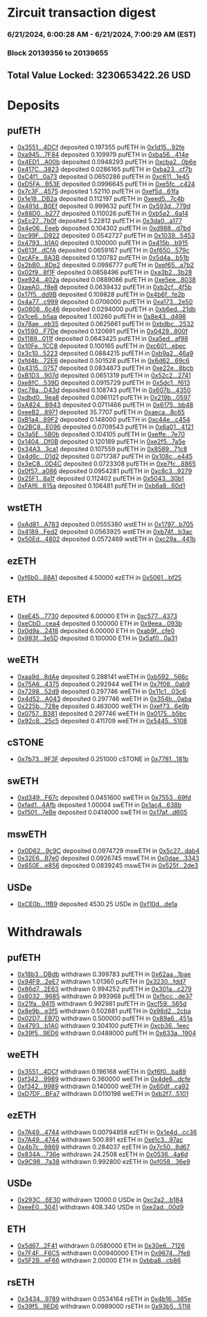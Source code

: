 # Zircuit transaction digest
### 6/21/2024, 6:00:28 AM - 6/21/2024, 7:00:29 AM (EST)
### Block 20139356 to 20139655

## Total Value Locked: 3230653422.26 USD

# Deposits
## pufETH
- [0x3551...4DCf](https://etherscan.io/address/0x355172fb829E569847Cd08a0D651A1Cd5E494DCf) deposited 0.197355 pufETH in [0x1d15...92fe](https://etherscan.io/tx/0x355172fb829E569847Cd08a0D651A1Cd5E494DCf)
- [0xa945...7F84](https://etherscan.io/address/0xa94586fBB5B736a3f6AF31f84EEcc7677D2e7F84) deposited 0.109979 pufETH in [0xba56...414e](https://etherscan.io/tx/0xa94586fBB5B736a3f6AF31f84EEcc7677D2e7F84)
- [0x4ED1...A00b](https://etherscan.io/address/0x4ED1ce85125Cba6CCC2E4C1163d6fD0D04F8A00b) deposited 0.0948293 pufETH in [0xcba2...0b6e](https://etherscan.io/tx/0x4ED1ce85125Cba6CCC2E4C1163d6fD0D04F8A00b)
- [0x417C...3823](https://etherscan.io/address/0x417CB35C6dC6451c80F2Ab52117df171098A3823) deposited 0.0286165 pufETH in [0xba23...cf7b](https://etherscan.io/tx/0x417CB35C6dC6451c80F2Ab52117df171098A3823)
- [0xC4f1...0a73](https://etherscan.io/address/0xC4f1C4cc95AaEc16CE57247f3f405BFcca5a0a73) deposited 0.0650286 pufETH in [0xc611...1e45](https://etherscan.io/tx/0xC4f1C4cc95AaEc16CE57247f3f405BFcca5a0a73)
- [0xD5FA...B53E](https://etherscan.io/address/0xD5FAA3A2F959348081b960A6104CA61cB461B53E) deposited 0.0996645 pufETH in [0xe5fc...c424](https://etherscan.io/tx/0xD5FAA3A2F959348081b960A6104CA61cB461B53E)
- [0x7c3F...4575](https://etherscan.io/address/0x7c3F817c09380Bee98ba0F43bcB04aC6AEd24575) deposited 1.52110 pufETH in [0xef5d...61fa](https://etherscan.io/tx/0x7c3F817c09380Bee98ba0F43bcB04aC6AEd24575)
- [0x1e18...DB2a](https://etherscan.io/address/0x1e182175bA6739E33A1367f871A4062513a7DB2a) deposited 0.112197 pufETH in [0xeed5...7c4b](https://etherscan.io/tx/0x1e182175bA6739E33A1367f871A4062513a7DB2a)
- [0x491d...B0Ef](https://etherscan.io/address/0x491d7F48150522596262D677792306732863B0Ef) deposited 0.999632 pufETH in [0x593d...779d](https://etherscan.io/tx/0x491d7F48150522596262D677792306732863B0Ef)
- [0x88D0...b277](https://etherscan.io/address/0x88D0fA9813E242dEa5044F17BDBf57066746b277) deposited 0.110026 pufETH in [0xb5a2...6a14](https://etherscan.io/tx/0x88D0fA9813E242dEa5044F17BDBf57066746b277)
- [0xEc27...7b0f](https://etherscan.io/address/0xEc2797aab65dA53B5c5D6f83433Aa5AABd687b0f) deposited 5.22812 pufETH in [0x3da0...a177](https://etherscan.io/tx/0xEc2797aab65dA53B5c5D6f83433Aa5AABd687b0f)
- [0x4e06...Eeeb](https://etherscan.io/address/0x4e0685B89D4eF3Ee69d984b6262d62935E61Eeeb) deposited 0.104302 pufETH in [0xd988...d7bd](https://etherscan.io/tx/0x4e0685B89D4eF3Ee69d984b6262d62935E61Eeeb)
- [0xc99F...D922](https://etherscan.io/address/0xc99FCB5b951fB42eB19aEc2074a832040A84D922) deposited 0.0542727 pufETH in [0x1039...5453](https://etherscan.io/tx/0xc99FCB5b951fB42eB19aEc2074a832040A84D922)
- [0x4793...b1A0](https://etherscan.io/address/0x4793666986267Ad9d0205B970AdCd0c56F9cb1A0) deposited 0.100000 pufETH in [0x415b...b915](https://etherscan.io/tx/0x4793666986267Ad9d0205B970AdCd0c56F9cb1A0)
- [0x613f...dCfA](https://etherscan.io/address/0x613f3cd447dBEfD5709ddB14BA49e568cD27dCfA) deposited 0.0659167 pufETH in [0xf650...579c](https://etherscan.io/tx/0x613f3cd447dBEfD5709ddB14BA49e568cD27dCfA)
- [0xcAFe...8A3B](https://etherscan.io/address/0xcAFee46B97687Ba74d0dc02217708CaDa6548A3B) deposited 0.120782 pufETH in [0x5d4a...b51b](https://etherscan.io/tx/0xcAFee46B97687Ba74d0dc02217708CaDa6548A3B)
- [0x2bB0...8De2](https://etherscan.io/address/0x2bB0a4F0C7c2403FD947567CFB23c57F81f58De2) deposited 0.0986777 pufETH in [0xef65...a7b2](https://etherscan.io/tx/0x2bB0a4F0C7c2403FD947567CFB23c57F81f58De2)
- [0x02f9...8f1F](https://etherscan.io/address/0x02f93485c5846d4898dF2A73209fa43B45f38f1F) deposited 0.0858496 pufETH in [0xa3b2...3b28](https://etherscan.io/tx/0x02f93485c5846d4898dF2A73209fa43B45f38f1F)
- [0xe924...402a](https://etherscan.io/address/0xe9247b06f55B978c2B5323eed9e0B7f4D9e8402a) deposited 0.0889086 pufETH in [0xe5ee...8038](https://etherscan.io/tx/0xe9247b06f55B978c2B5323eed9e0B7f4D9e8402a)
- [0xaeA0...f8e8](https://etherscan.io/address/0xaeA0e2911Cf0B009e04E71aCe39c0eA36320f8e8) deposited 0.0639432 pufETH in [0xb2cf...4f5b](https://etherscan.io/tx/0xaeA0e2911Cf0B009e04E71aCe39c0eA36320f8e8)
- [0x17f5...dd9B](https://etherscan.io/address/0x17f5E15163bC4B53A1e541F31343E29e0c0Add9B) deposited 0.109828 pufETH in [0x4b6f...fe2b](https://etherscan.io/tx/0x17f5E15163bC4B53A1e541F31343E29e0c0Add9B)
- [0x4a77...c999](https://etherscan.io/address/0x4a775db6aC8dC19A9a3b2F3372f9B1404EF9c999) deposited 0.0706000 pufETH in [0xa173...2e50](https://etherscan.io/tx/0x4a775db6aC8dC19A9a3b2F3372f9B1404EF9c999)
- [0x0808...6c46](https://etherscan.io/address/0x0808704F447C1Df62D02c9cd21f11553802E6c46) deposited 0.0294000 pufETH in [0xb6ed...21db](https://etherscan.io/tx/0x0808704F447C1Df62D02c9cd21f11553802E6c46)
- [0x1ce6...b5aa](https://etherscan.io/address/0x1ce6E8a1AE0ddb51cBB407510AbBb57207c6b5aa) deposited 1.00260 pufETH in [0x8e43...d498](https://etherscan.io/tx/0x1ce6E8a1AE0ddb51cBB407510AbBb57207c6b5aa)
- [0x78ae...eb35](https://etherscan.io/address/0x78aea5D113Ca2e9ea2f4d52239e0e736D908eb35) deposited 0.0625661 pufETH in [0xbdbc...2532](https://etherscan.io/tx/0x78aea5D113Ca2e9ea2f4d52239e0e736D908eb35)
- [0x1590...F7De](https://etherscan.io/address/0x159095511510025e2C273820184eb2aC520bF7De) deposited 0.120691 pufETH in [0x0429...800f](https://etherscan.io/tx/0x159095511510025e2C273820184eb2aC520bF7De)
- [0x1189...011f](https://etherscan.io/address/0x1189508af2Bc4786447a70F42427436E837a011f) deposited 0.0643425 pufETH in [0xa5ed...af98](https://etherscan.io/tx/0x1189508af2Bc4786447a70F42427436E837a011f)
- [0x10Fe...1CC8](https://etherscan.io/address/0x10Febb437C7CAeeF6FDA7D26B7ae90Ead7f71CC8) deposited 0.100165 pufETH in [0xc601...ebec](https://etherscan.io/tx/0x10Febb437C7CAeeF6FDA7D26B7ae90Ead7f71CC8)
- [0x3c10...5223](https://etherscan.io/address/0x3c106DEC4240BC05F9E804FF7C3040e9ca665223) deposited 0.0884215 pufETH in [0xb9a2...46a9](https://etherscan.io/tx/0x3c106DEC4240BC05F9E804FF7C3040e9ca665223)
- [0xfd4b...72E6](https://etherscan.io/address/0xfd4b466e8AeD0aC72fD8c1C417352F88eC5e72E6) deposited 0.501528 pufETH in [0x6d62...69c6](https://etherscan.io/tx/0xfd4b466e8AeD0aC72fD8c1C417352F88eC5e72E6)
- [0x4315...0757](https://etherscan.io/address/0x4315dABD55E14906557Cf8527d4991aE9D620757) deposited 0.0834873 pufETH in [0xe22e...8bcb](https://etherscan.io/tx/0x4315dABD55E14906557Cf8527d4991aE9D620757)
- [0xB1D3...907d](https://etherscan.io/address/0xB1D391666AA3D1d847a70CACbd810dEc0bE4907d) deposited 0.0651319 pufETH in [0x52c2...2741](https://etherscan.io/tx/0xB1D391666AA3D1d847a70CACbd810dEc0bE4907d)
- [0xe8fC...539D](https://etherscan.io/address/0xe8fCce999b6c1C9106Aa21ACEa773f188b21539D) deposited 0.0915729 pufETH in [0x5dc1...f613](https://etherscan.io/tx/0xe8fCce999b6c1C9106Aa21ACEa773f188b21539D)
- [0xc78a...D43d](https://etherscan.io/address/0xc78a96e336115a79BFbAaE6F9afB2f144Da7D43d) deposited 0.108743 pufETH in [0x607b...4350](https://etherscan.io/tx/0xc78a96e336115a79BFbAaE6F9afB2f144Da7D43d)
- [0xdbd0...9ea8](https://etherscan.io/address/0xdbd064F8dDC5b6D562d1Ea9446055a5B69B09ea8) deposited 0.0961121 pufETH in [0x219b...0597](https://etherscan.io/tx/0xdbd064F8dDC5b6D562d1Ea9446055a5B69B09ea8)
- [0xA824...B943](https://etherscan.io/address/0xA8248f567B97B1f56d8b4c9cD0A7cBF10Ce6B943) deposited 0.0711466 pufETH in [0x6175...bb48](https://etherscan.io/tx/0xA8248f567B97B1f56d8b4c9cD0A7cBF10Ce6B943)
- [0xeeB2...8971](https://etherscan.io/address/0xeeB249002c73A0ce77E2979bd0d60dcF520D8971) deposited 35.7707 pufETH in [0xaeca...8c65](https://etherscan.io/tx/0xeeB249002c73A0ce77E2979bd0d60dcF520D8971)
- [0xB1a4...89F2](https://etherscan.io/address/0xB1a43D7A735a8aF4Ae0798C29B63ceA3fB4189F2) deposited 0.148000 pufETH in [0xc44e...c454](https://etherscan.io/tx/0xB1a43D7A735a8aF4Ae0798C29B63ceA3fB4189F2)
- [0x2BC8...E096](https://etherscan.io/address/0x2BC8ce83bEE68d8Fc7c81F35278b2582566aE096) deposited 0.0709543 pufETH in [0x6a01...4121](https://etherscan.io/tx/0x2BC8ce83bEE68d8Fc7c81F35278b2582566aE096)
- [0x3a5E...5B0b](https://etherscan.io/address/0x3a5E6a5386dBA8A5503a7fD2c2DB83307e6C5B0b) deposited 0.104105 pufETH in [0xeffe...7e70](https://etherscan.io/tx/0x3a5E6a5386dBA8A5503a7fD2c2DB83307e6C5B0b)
- [0x1404...Df0B](https://etherscan.io/address/0x140428742a1BD8b94A35cD914819Eb32a96DDf0B) deposited 0.120189 pufETH in [0xe2f5...7a5e](https://etherscan.io/tx/0x140428742a1BD8b94A35cD914819Eb32a96DDf0B)
- [0x34A3...3ca1](https://etherscan.io/address/0x34A377344edF134735A691877f8262CDFD543ca1) deposited 0.107559 pufETH in [0x8589...71c8](https://etherscan.io/tx/0x34A377344edF134735A691877f8262CDFD543ca1)
- [0x4d6c...D1d2](https://etherscan.io/address/0x4d6c595745D4b4252580FF90F0a40C857dFbD1d2) deposited 0.0717387 pufETH in [0x108c...e445](https://etherscan.io/tx/0x4d6c595745D4b4252580FF90F0a40C857dFbD1d2)
- [0x3eC8...0D4C](https://etherscan.io/address/0x3eC8dD5F93b62D56C1F1676Fa715307E3c110D4C) deposited 0.0723308 pufETH in [0xe7fc...8865](https://etherscan.io/tx/0x3eC8dD5F93b62D56C1F1676Fa715307E3c110D4C)
- [0x0f57...a086](https://etherscan.io/address/0x0f571B5e5AAF932f2Ddc645325Aa0CB7eE6fa086) deposited 0.0954281 pufETH in [0xc8c3...9279](https://etherscan.io/tx/0x0f571B5e5AAF932f2Ddc645325Aa0CB7eE6fa086)
- [0x25F1...8a1f](https://etherscan.io/address/0x25F18f83128683CB51C40850dff8Ba5a229a8a1f) deposited 0.112402 pufETH in [0x5043...30b1](https://etherscan.io/tx/0x25F18f83128683CB51C40850dff8Ba5a229a8a1f)
- [0xFAf6...615a](https://etherscan.io/address/0xFAf63C8B60e9Bb75890955A7184B78854911615a) deposited 0.106481 pufETH in [0xb6a8...60d1](https://etherscan.io/tx/0xFAf63C8B60e9Bb75890955A7184B78854911615a)
## wstETH
- [0xAd81...A783](https://etherscan.io/address/0xAd81700efbd153A5a65944AF2470EbFDd48cA783) deposited 0.0555380 wstETH in [0x1797...b705](https://etherscan.io/tx/0xAd81700efbd153A5a65944AF2470EbFDd48cA783)
- [0x4189...Fed2](https://etherscan.io/address/0x4189CC765a3A0EaD2d92d4Ab60216797B7e1Fed2) deposited 0.0563925 wstETH in [0xb74f...b3ac](https://etherscan.io/tx/0x4189CC765a3A0EaD2d92d4Ab60216797B7e1Fed2)
- [0x50Ed...4802](https://etherscan.io/address/0x50EdAaB829A6220b33D84c7120f8b1bD61cD4802) deposited 0.0572469 wstETH in [0xc29a...441b](https://etherscan.io/tx/0x50EdAaB829A6220b33D84c7120f8b1bD61cD4802)
## ezETH
- [0xf6b0...88A1](https://etherscan.io/address/0xf6b0ED4cE3cCF7F65655d61766fB385C787288A1) deposited 4.50000 ezETH in [0x5061...bf25](https://etherscan.io/tx/0xf6b0ED4cE3cCF7F65655d61766fB385C787288A1)
## ETH
- [0xeE45...7730](https://etherscan.io/address/0xeE45E4Ed59E707B45a1837F7e4647aF1801c7730) deposited 6.00000 ETH in [0xc577...4373](https://etherscan.io/tx/0xeE45E4Ed59E707B45a1837F7e4647aF1801c7730)
- [0xeCbD...cea4](https://etherscan.io/address/0xeCbD7649D8893e894c9a66799F374f8Fe1f1cea4) deposited 0.100000 ETH in [0x9eea...093b](https://etherscan.io/tx/0xeCbD7649D8893e894c9a66799F374f8Fe1f1cea4)
- [0x0d9a...2418](https://etherscan.io/address/0x0d9a6c47c4B471b5b4Cecc4BBd1C5F99a0112418) deposited 6.00000 ETH in [0xab9f...cfe0](https://etherscan.io/tx/0x0d9a6c47c4B471b5b4Cecc4BBd1C5F99a0112418)
- [0x983f...3e5D](https://etherscan.io/address/0x983f87acc5d33F810913F6b1153a4a1c3EC93e5D) deposited 0.100000 ETH in [0x5af0...0a31](https://etherscan.io/tx/0x983f87acc5d33F810913F6b1153a4a1c3EC93e5D)
## weETH
- [0xaa9d...8dAe](https://etherscan.io/address/0xaa9dFE3377aD8162ef8Cd5Fcf76A57e2F5c88dAe) deposited 0.288141 weETH in [0xb592...566c](https://etherscan.io/tx/0xaa9dFE3377aD8162ef8Cd5Fcf76A57e2F5c88dAe)
- [0x75A6...4375](https://etherscan.io/address/0x75A6610150593524faBC1B653011e5ee64284375) deposited 0.292944 weETH in [0x7f08...0ab9](https://etherscan.io/tx/0x75A6610150593524faBC1B653011e5ee64284375)
- [0x7298...52d9](https://etherscan.io/address/0x72980f922a2603BDdaBc6D7247aFB4E4e25852d9) deposited 0.297746 weETH in [0x11c1...03c6](https://etherscan.io/tx/0x72980f922a2603BDdaBc6D7247aFB4E4e25852d9)
- [0x4d52...A043](https://etherscan.io/address/0x4d524111DC5e880C91621acBE8D9dd5f791EA043) deposited 0.297746 weETH in [0x354b...0aba](https://etherscan.io/tx/0x4d524111DC5e880C91621acBE8D9dd5f791EA043)
- [0x225b...728e](https://etherscan.io/address/0x225bc778fF20a3B50a06e9A2fFadf7CCd5d7728e) deposited 0.463000 weETH in [0xef73...6e9b](https://etherscan.io/tx/0x225bc778fF20a3B50a06e9A2fFadf7CCd5d7728e)
- [0x0757...B381](https://etherscan.io/address/0x0757Fc84F6452e9e39a5Cb98497489b68EbBB381) deposited 0.297746 weETH in [0x0175...b5bc](https://etherscan.io/tx/0x0757Fc84F6452e9e39a5Cb98497489b68EbBB381)
- [0x92c8...25c5](https://etherscan.io/address/0x92c820A6009DC979D1054Ff4Ae44EC4f542825c5) deposited 0.411709 weETH in [0x5445...5108](https://etherscan.io/tx/0x92c820A6009DC979D1054Ff4Ae44EC4f542825c5)
## cSTONE
- [0x7b73...9F3F](https://etherscan.io/address/0x7b73ec8F18490B4B8F4bBc4FD5c6bE00733f9F3F) deposited 0.251000 cSTONE in [0x7781...181b](https://etherscan.io/tx/0x7b73ec8F18490B4B8F4bBc4FD5c6bE00733f9F3F)
## swETH
- [0xd349...F67c](https://etherscan.io/address/0xd349040D815EF7f17409ab4Fcc50405CBC88F67c) deposited 0.0451600 swETH in [0x7553...69fd](https://etherscan.io/tx/0xd349040D815EF7f17409ab4Fcc50405CBC88F67c)
- [0xfad1...4Afb](https://etherscan.io/address/0xfad10b0429563b1E54C14Bf7e97ACB7174F44Afb) deposited 1.00004 swETH in [0x1ac4...638b](https://etherscan.io/tx/0xfad10b0429563b1E54C14Bf7e97ACB7174F44Afb)
- [0xf501...7eBe](https://etherscan.io/address/0xf501ca4374a7fc950C2E8F1cA247ECD5fE1d7eBe) deposited 0.0414000 swETH in [0x17af...d605](https://etherscan.io/tx/0xf501ca4374a7fc950C2E8F1cA247ECD5fE1d7eBe)
## mswETH
- [0x0D62...9c9C](https://etherscan.io/address/0x0D6298C26aC029484083B2783A46C58523339c9C) deposited 0.0974729 mswETH in [0x5c27...dab4](https://etherscan.io/tx/0x0D6298C26aC029484083B2783A46C58523339c9C)
- [0x32E6...B7e0](https://etherscan.io/address/0x32E6c0eeAE4120dabe087fFECA86666eC412B7e0) deposited 0.0926745 mswETH in [0x0dae...3343](https://etherscan.io/tx/0x32E6c0eeAE4120dabe087fFECA86666eC412B7e0)
- [0x650E...e856](https://etherscan.io/address/0x650E1813D532A7dCCF6282Db6786Ec9259c4e856) deposited 0.0839245 mswETH in [0x525f...2de3](https://etherscan.io/tx/0x650E1813D532A7dCCF6282Db6786Ec9259c4e856)
## USDe
- [0xCE0b...1fB9](https://etherscan.io/address/0xCE0b74D2Bb7d2adb885bfBd782287E99cdb71fB9) deposited 4530.25 USDe in [0xf10d...de1a](https://etherscan.io/tx/0xCE0b74D2Bb7d2adb885bfBd782287E99cdb71fB9)
# Withdrawals
## pufETH
- [0x18b3...DBdb](https://etherscan.io/address/0x18b3fFc2beA14119824487fF5721088D6aE9DBdb) withdrawn 0.399783 pufETH in [0x62aa...1bae](https://etherscan.io/tx/0x18b3fFc2beA14119824487fF5721088D6aE9DBdb)
- [0x94F9...2eE7](https://etherscan.io/address/0x94F98fE46b3c96C77EAcF297E86c8d47e5442eE7) withdrawn 1.01360 pufETH in [0x3230...fdd7](https://etherscan.io/tx/0x94F98fE46b3c96C77EAcF297E86c8d47e5442eE7)
- [0x86d7...2E63](https://etherscan.io/address/0x86d7d3D43829B889808FBb5Ad93916F6A9d42E63) withdrawn 0.994252 pufETH in [0x301a...c279](https://etherscan.io/tx/0x86d7d3D43829B889808FBb5Ad93916F6A9d42E63)
- [0x8032...9685](https://etherscan.io/address/0x8032f1AD626be8D1e7F1ca0Eb5e49599E17B9685) withdrawn 0.993968 pufETH in [0xfbcc...de37](https://etherscan.io/tx/0x8032f1AD626be8D1e7F1ca0Eb5e49599E17B9685)
- [0x21fa...9415](https://etherscan.io/address/0x21fa1ad7760eF98213c44c0d5bCf4CA1faE19415) withdrawn 0.992981 pufETH in [0xcf59...565d](https://etherscan.io/tx/0x21fa1ad7760eF98213c44c0d5bCf4CA1faE19415)
- [0x8e9b...e3f5](https://etherscan.io/address/0x8e9ba8C280481A3769250f4b51e6626A9Ae1e3f5) withdrawn 0.502881 pufETH in [0x98d2...2cba](https://etherscan.io/tx/0x8e9ba8C280481A3769250f4b51e6626A9Ae1e3f5)
- [0x02D7...EB70](https://etherscan.io/address/0x02D7Afeb2f406CA74F47906ab562749d045DEB70) withdrawn 0.500000 pufETH in [0x89a6...451a](https://etherscan.io/tx/0x02D7Afeb2f406CA74F47906ab562749d045DEB70)
- [0x4793...b1A0](https://etherscan.io/address/0x4793666986267Ad9d0205B970AdCd0c56F9cb1A0) withdrawn 0.304100 pufETH in [0xcb36...1eec](https://etherscan.io/tx/0x4793666986267Ad9d0205B970AdCd0c56F9cb1A0)
- [0x39f5...9ED6](https://etherscan.io/address/0x39f54eF9d8480bD97BFf940AAcEc172405059ED6) withdrawn 0.0489000 pufETH in [0x633a...1904](https://etherscan.io/tx/0x39f54eF9d8480bD97BFf940AAcEc172405059ED6)
## weETH
- [0x3551...4DCf](https://etherscan.io/address/0x355172fb829E569847Cd08a0D651A1Cd5E494DCf) withdrawn 0.196168 weETH in [0xf6f0...ba89](https://etherscan.io/tx/0x355172fb829E569847Cd08a0D651A1Cd5E494DCf)
- [0xf342...9989](https://etherscan.io/address/0xf3423BD788cB70eE5ad05a962f12e89678309989) withdrawn 0.360000 weETH in [0x4de6...dcfe](https://etherscan.io/tx/0xf3423BD788cB70eE5ad05a962f12e89678309989)
- [0xf342...9989](https://etherscan.io/address/0xf3423BD788cB70eE5ad05a962f12e89678309989) withdrawn 0.140000 weETH in [0x60df...ca92](https://etherscan.io/tx/0xf3423BD788cB70eE5ad05a962f12e89678309989)
- [0xD7DF...BFa7](https://etherscan.io/address/0xD7DF7E085214743530afF339aFC420c7c720BFa7) withdrawn 0.0110198 weETH in [0xb2f7...5101](https://etherscan.io/tx/0xD7DF7E085214743530afF339aFC420c7c720BFa7)
## ezETH
- [0x7A49...4744](https://etherscan.io/address/0x7A493Be5c2ce014cD049Bf178a1ac0Db1B434744) withdrawn 0.00794858 ezETH in [0x1e4d...cc36](https://etherscan.io/tx/0x7A493Be5c2ce014cD049Bf178a1ac0Db1B434744)
- [0x7A49...4744](https://etherscan.io/address/0x7A493Be5c2ce014cD049Bf178a1ac0Db1B434744) withdrawn 500.891 ezETH in [0xe1c3...97ac](https://etherscan.io/tx/0x7A493Be5c2ce014cD049Bf178a1ac0Db1B434744)
- [0x4b7c...9869](https://etherscan.io/address/0x4b7cdCd3EaAfbbb3Dff5CEB77a3a19442E039869) withdrawn 0.284037 ezETH in [0x7c50...8d67](https://etherscan.io/tx/0x4b7cdCd3EaAfbbb3Dff5CEB77a3a19442E039869)
- [0x834A...736e](https://etherscan.io/address/0x834A2eCbF149D13a702fFDF2B9607405ec79736e) withdrawn 24.2508 ezETH in [0x0536...4a6d](https://etherscan.io/tx/0x834A2eCbF149D13a702fFDF2B9607405ec79736e)
- [0x9C98...7a38](https://etherscan.io/address/0x9C9803Fa731D876AfA3dd6e9DdFF0D1fD4987a38) withdrawn 0.992800 ezETH in [0xf058...36e9](https://etherscan.io/tx/0x9C9803Fa731D876AfA3dd6e9DdFF0D1fD4987a38)
## USDe
- [0x293C...6E30](https://etherscan.io/address/0x293C6937D8D82e05B01335F7B33FBA0c8e256E30) withdrawn 12000.0 USDe in [0xc2a2...b184](https://etherscan.io/tx/0x293C6937D8D82e05B01335F7B33FBA0c8e256E30)
- [0xeeE0...3041](https://etherscan.io/address/0xeeE00bfdD601E3CD9C36103E8d39b983B9013041) withdrawn 408.340 USDe in [0xe2ad...00d9](https://etherscan.io/tx/0xeeE00bfdD601E3CD9C36103E8d39b983B9013041)
## ETH
- [0x5d67...2F41](https://etherscan.io/address/0x5d67dAEdfFe0d24C6551a83202890257f0ba2F41) withdrawn 0.0580000 ETH in [0x30e6...7126](https://etherscan.io/tx/0x5d67dAEdfFe0d24C6551a83202890257f0ba2F41)
- [0x7F4F...F6C5](https://etherscan.io/address/0x7F4FA39C102458e6E8530e33794B836f2077F6C5) withdrawn 0.00940000 ETH in [0x9674...7fe8](https://etherscan.io/tx/0x7F4FA39C102458e6E8530e33794B836f2077F6C5)
- [0x5F2B...eF66](https://etherscan.io/address/0x5F2Bdf26F6528cE05AAC77D7fa52bac7A836eF66) withdrawn 2.00000 ETH in [0xbba8...cb86](https://etherscan.io/tx/0x5F2Bdf26F6528cE05AAC77D7fa52bac7A836eF66)
## rsETH
- [0x3434...9789](https://etherscan.io/address/0x34349c5569e7B846c3558961552D2202760A9789) withdrawn 0.0534164 rsETH in [0x4b16...385e](https://etherscan.io/tx/0x34349c5569e7B846c3558961552D2202760A9789)
- [0x39f5...9ED6](https://etherscan.io/address/0x39f54eF9d8480bD97BFf940AAcEc172405059ED6) withdrawn 0.0989000 rsETH in [0x93b5...5116](https://etherscan.io/tx/0x39f54eF9d8480bD97BFf940AAcEc172405059ED6)
